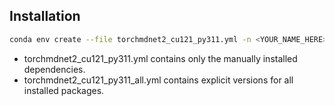 ## Installation
```bash
conda env create --file torchmdnet2_cu121_py311.yml -n <YOUR_NAME_HERE>-torchmdnet2

```
* torchmdnet2_cu121_py311.yml contains only the manually installed dependencies.
* torchmdnet2_cu121_py311_all.yml contains explicit versions for all installed packages.
